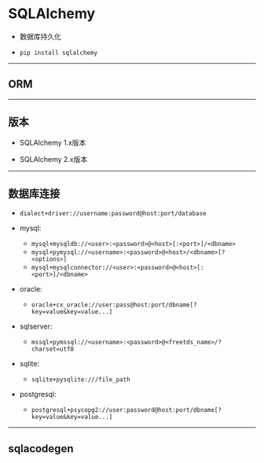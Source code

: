 
# SQLAlchemy


- 数据库持久化

- `pip install sqlalchemy`



---

## ORM



---

## 版本

- SQLAlchemy 1.x版本


- SQLAlchemy 2.x版本

---

## 数据库连接
- `dialect+driver://username:password@host:port/database`

- mysql:
    - `mysql+mysqldb://<user>:<password>@<host>[:<port>]/<dbname>`
    - `mysql+pymysql://<username>:<password>@<host>/<dbname>[?<options>]`
    - `mysql+mysqlconnector://<user>:<password>@<host>[:<port>]/<dbname>`

- oracle:
    - `oracle+cx_oracle://user:pass@host:port/dbname[?key=value&key=value...]`
- sqlserver:
    - `mssql+pymssql://<username>:<password>@<freetds_name>/?charset=utf8`

- sqlite:
    - `sqlite+pysqlite:///file_path`
- postgresql:
    - `postgresql+psycopg2://user:password@host:port/dbname[?key=value&key=value...]`


---

## sqlacodegen